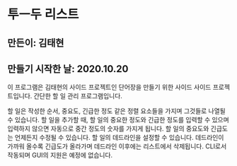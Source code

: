 #  투ㅡ두 리스트

## 만든이: 김태현
## 만들기 시작한 날: 2020.10.20

이 프로그램은 김태현의 사이드 프로젝트인 단어장을 만들기 위한 사이드 사이드 프로젝트입니다.
간단한 할 일 관리 프로그램입니다. 

할 일은 작성한 순서, 중요도, 긴급한 정도 같은 정렬 요소들을 가지며 그것들로 나열될 수 있습니다. 
할 일을 추가할 때, 할 일의 중요한 정도와 긴급한 정도를 입력할 수 있으며 입력하지 않으면 자동으로 중간 정도의 숫자를 가지게 됩니다. 
할 일의 중요도와 긴급도는 언제든지 수정될 수 있습니다. 
할 일의 데드라인을 설정할 수 있습니다. 데드라인이 가까워 올수록 긴급도가 올라가며 데드라인 이후에는 리스트에서 삭제됩니다. 
CLI로서 작동되며 GUI의 지원은 예정에 없습니다. 
